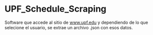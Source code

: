 # UPF_Schedule_Scraping
Software que accede al sitio de www.upf.edu y dependiendo de lo que selecione el usuario, se extrae un archivo .json con esos datos.
